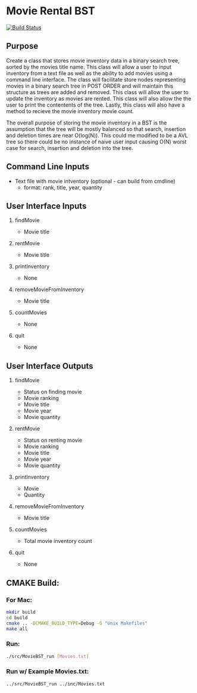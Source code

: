 # Movie Rental BST

[![Build Status](https://travis-ci.org/joemccann/dillinger.svg?branch=master)](https://travis-ci.org/joemccann/dillinger)

## Purpose
Create a class that stores movie inventory data in a binary search tree, sorted by the movies title name. This class will allow a user to input inventory from a text file as well as the ability to add movies using a command line interface. The class will facilitate store nodes representing movies in a binary search tree in POST ORDER and will maintain this structure as trees are added and removed. This class will allow the user to update the inventory as movies are rented. This class will also allow the the user to print the contentents of the tree. Lastly, this class will also have a method to recieve the movie inventory movie count.

The overall purpose of storing the movie inventory in a BST is the assumption that the tree will be mostly balanced so that search, insertion and deletion times are near O(log(N)). This could me modified to be a AVL tree so there could be no instance of naive user input causing O(N) worst case for search, insertion and deletion into the tree.

## Command Line Inputs
- Text file with movie intventory (optional - can build from cmdline)
    - format: rank, title, year, quantity

## User Interface Inputs
1. findMovie
    - Movie title

2. rentMovie
    - Movie title

3. printInventory
    - None

4. removeMovieFromInventory
    - Movie title

5. countMovies
    - None

6. quit
    - None

## User Interface Outputs
1. findMovie
    - Status on finding movie
    - Movie ranking
    - Movie title
    - Movie year
    - Movie quantity

2. rentMovie
    - Status on renting movie
    - Movie ranking
    - Movie title
    - Movie year
    - Movie quantity

3. printInventory
    - Movie
    - Quantity

4. removeMovieFromInventory
    - Movie title

5. countMovies
    - Total movie inventory count

6. quit
    - None

## CMAKE Build:

### For Mac: 
```sh
mkdir build
cd build
cmake .. -DCMAKE_BUILD_TYPE=Debug -G "Unix Makefiles"
make all
```

### Run:
```sh
./src/MovieBST_run [Movies.txt]
```

### Run w/ Example Movies.txt:
```sh
../src/MovieBST_run ../inc/Movies.txt
```
